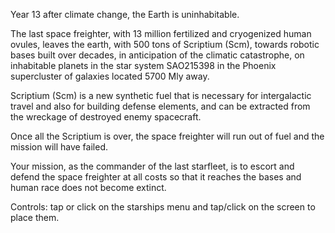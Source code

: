 Year 13 after climate change, the Earth is uninhabitable.

The last space freighter, with 13 million fertilized and cryogenized human ovules, leaves the earth, with 500 tons of Scriptium (Scm), 
towards robotic bases built over decades, in anticipation of the climatic catastrophe, on inhabitable planets in the star system SAO215398 
in the Phoenix supercluster of galaxies located 5700 Mly away.

Scriptium (Scm) is a new synthetic fuel that is necessary for intergalactic travel and also for building defense elements, 
and can be extracted from the wreckage of destroyed enemy spacecraft.

Once all the Scriptium is over, the space freighter will run out of fuel and the mission will have failed.

Your mission, as the commander of the last starfleet, is to escort and defend the space freighter at all costs so that it reaches the bases and human race does not become extinct.

Controls:
tap or click on the starships menu and tap/click on the screen to place them.